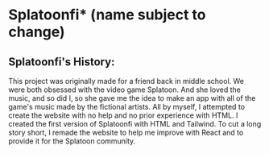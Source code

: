 # Splatoonfi* (name subject to change)
## Splatoonfi's History:
This project was originally made for a friend back in middle school. We were both obsessed with the video game Splatoon. And she loved the music, and so did I, so she gave me the idea to make an app with all of the game's music made by the fictional artists. All by myself, I attempted to create the website with no help and no prior experience with HTML. I created the first version of Splatoonfi with HTML and Tailwind. To cut a long story short, I remade the website to help me improve with React and to provide it for the Splatoon community.
